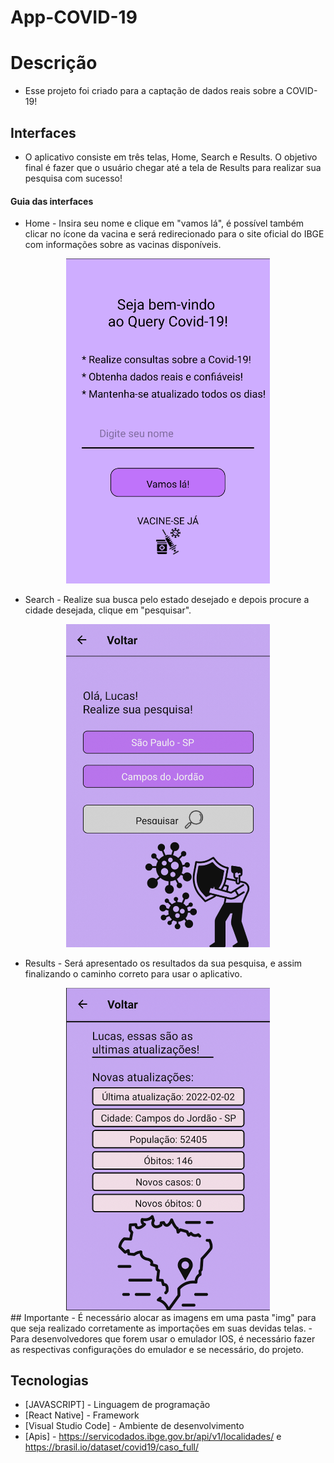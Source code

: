 # App-COVID-19

# Descrição
- Esse projeto foi criado para a captação de dados reais sobre a COVID-19!

## Interfaces 

- O aplicativo consiste em três telas, Home, Search e Results. O objetivo final é fazer que o usuário chegar até a tela de Results para realizar sua pesquisa com sucesso!

#### Guia das interfaces

- Home - Insira seu nome e clique em "vamos lá", é possível também clicar no ícone da vacina e será redirecionado para o site oficial do IBGE com informações sobre as vacinas disponíveis.



<div align="center">
<img width="326" alt="Tela_Home" src="https://github.com/Lucas-Cussulini/App-COVID-19/blob/main/Prints_README/Home_Screen.png">
</div>
<div>
</div>


- Search - Realize sua busca pelo estado desejado e depois procure a cidade desejada, clique em "pesquisar".



<div align="center">
<img width="326" alt="Tela_Search" src="https://github.com/Lucas-Cussulini/App-COVID-19/blob/main/Prints_README/Search_Screen.png">
</div>
<div>
</div>


- Results - Será apresentado os resultados da sua pesquisa, e assim finalizando o caminho correto para usar o aplicativo.



<div align="center">
<img width="326" alt="Tela_Results" src="https://github.com/Lucas-Cussulini/App-COVID-19/blob/main/Prints_README/Result_Screen.png">
</div>

<div>
</div>
## Importante
- É necessário alocar as imagens em uma pasta "img" para que seja realizado corretamente as importações em suas devidas telas.
- Para desenvolvedores que forem usar o emulador IOS, é necessário fazer as respectivas configurações do emulador e se necessário, do projeto.

## Tecnologias
- [JAVASCRIPT] - Linguagem de programação
- [React Native] - Framework
- [Visual Studio Code] - Ambiente de desenvolvimento
- [Apis] - https://servicodados.ibge.gov.br/api/v1/localidades/ e https://brasil.io/dataset/covid19/caso_full/
